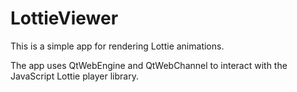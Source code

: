 # LottieViewer
This is a simple app for rendering Lottie animations.

The app uses QtWebEngine and QtWebChannel to interact with the JavaScript Lottie player library.


